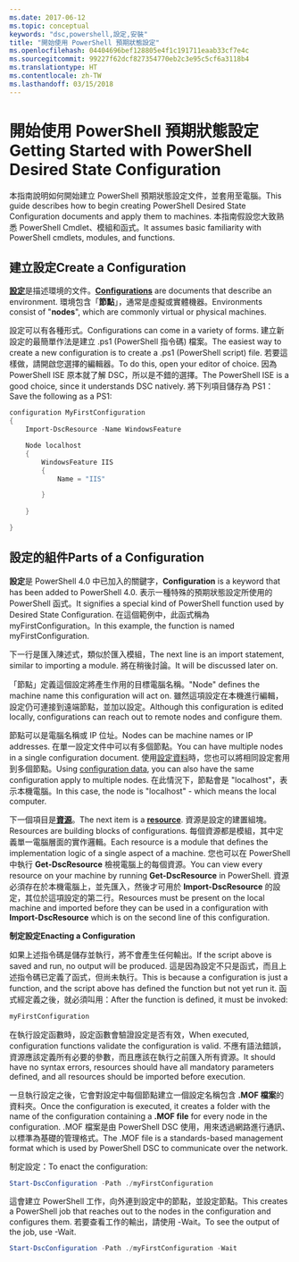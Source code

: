 ```yaml
---
ms.date: 2017-06-12
ms.topic: conceptual
keywords: "dsc,powershell,設定,安裝"
title: "開始使用 PowerShell 預期狀態設定"
ms.openlocfilehash: 04404696bef128805e4f1c191711eaab33cf7e4c
ms.sourcegitcommit: 99227f62dcf827354770eb2c3e95c5cf6a3118b4
ms.translationtype: HT
ms.contentlocale: zh-TW
ms.lasthandoff: 03/15/2018
---
```

# <a name="getting-started-with-powershell-desired-state-configuration"></a><span data-ttu-id="f303c-103">開始使用 PowerShell 預期狀態設定</span><span class="sxs-lookup"><span data-stu-id="f303c-103">Getting Started with PowerShell Desired State Configuration</span></span> #

<span data-ttu-id="f303c-104">本指南說明如何開始建立 PowerShell 預期狀態設定文件，並套用至電腦。</span><span class="sxs-lookup"><span data-stu-id="f303c-104">This guide describes how to begin creating PowerShell Desired State Configuration documents and apply them to machines.</span></span> <span data-ttu-id="f303c-105">本指南假設您大致熟悉 PowerShell Cmdlet、模組和函式。</span><span class="sxs-lookup"><span data-stu-id="f303c-105">It assumes basic familiarity with PowerShell cmdlets, modules, and functions.</span></span> 


## <a name="create-a-configuration"></a><span data-ttu-id="f303c-106">建立設定</span><span class="sxs-lookup"><span data-stu-id="f303c-106">Create a Configuration</span></span> ##

<span data-ttu-id="f303c-107">[**設定**](https://msdn.microsoft.com/powershell/dsc/configurations)是描述環境的文件。</span><span class="sxs-lookup"><span data-stu-id="f303c-107">[**Configurations**](https://msdn.microsoft.com/powershell/dsc/configurations) are documents that describe an environment.</span></span> <span data-ttu-id="f303c-108">環境包含「**節點**」，通常是虛擬或實體機器。</span><span class="sxs-lookup"><span data-stu-id="f303c-108">Environments consist of "**nodes**", which are commonly virtual or physical machines.</span></span> 

<span data-ttu-id="f303c-109">設定可以有各種形式。</span><span class="sxs-lookup"><span data-stu-id="f303c-109">Configurations can come in a variety of forms.</span></span> <span data-ttu-id="f303c-110">建立新設定的最簡單作法是建立 .ps1 (PowerShell 指令碼) 檔案。</span><span class="sxs-lookup"><span data-stu-id="f303c-110">The easiest way to create a new configuration is to create a .ps1 (PowerShell script) file.</span></span> <span data-ttu-id="f303c-111">若要這樣做，請開啟您選擇的編輯器。</span><span class="sxs-lookup"><span data-stu-id="f303c-111">To do this, open your editor of choice.</span></span> <span data-ttu-id="f303c-112">因為 PowerShell ISE 原本就了解 DSC，所以是不錯的選擇。</span><span class="sxs-lookup"><span data-stu-id="f303c-112">The PowerShell ISE is a good choice, since it understands DSC natively.</span></span> <span data-ttu-id="f303c-113">將下列項目儲存為 PS1：</span><span class="sxs-lookup"><span data-stu-id="f303c-113">Save the following as a PS1:</span></span>

```powershell
configuration MyFirstConfiguration
{
    Import-DscResource -Name WindowsFeature

    Node localhost
    {
        WindowsFeature IIS
        {
            Name = "IIS"

        }
        
    }

}
```
## <a name="parts-of-a-configuration"></a><span data-ttu-id="f303c-114">設定的組件</span><span class="sxs-lookup"><span data-stu-id="f303c-114">Parts of a Configuration</span></span> ##
<span data-ttu-id="f303c-115">**設定**是 PowerShell 4.0 中已加入的關鍵字，</span><span class="sxs-lookup"><span data-stu-id="f303c-115">**Configuration** is a keyword that has been added to PowerShell 4.0.</span></span> <span data-ttu-id="f303c-116">表示一種特殊的預期狀態設定所使用的 PowerShell 函式。</span><span class="sxs-lookup"><span data-stu-id="f303c-116">It signifies a special kind of PowerShell function used by Desired State Configuration.</span></span> <span data-ttu-id="f303c-117">在這個範例中，此函式稱為 myFirstConfiguration。</span><span class="sxs-lookup"><span data-stu-id="f303c-117">In this example, the function is named myFirstConfiguration.</span></span> 

<span data-ttu-id="f303c-118">下一行是匯入陳述式，類似於匯入模組，</span><span class="sxs-lookup"><span data-stu-id="f303c-118">The next line is an import statement, similar to importing a module.</span></span> <span data-ttu-id="f303c-119">將在稍後討論。</span><span class="sxs-lookup"><span data-stu-id="f303c-119">It will be discussed later on.</span></span>

<span data-ttu-id="f303c-120">「節點」定義這個設定將產生作用的目標電腦名稱。</span><span class="sxs-lookup"><span data-stu-id="f303c-120">"Node" defines the machine name this configuration will act on.</span></span> <span data-ttu-id="f303c-121">雖然這項設定在本機進行編輯，設定仍可連接到遠端節點，並加以設定。</span><span class="sxs-lookup"><span data-stu-id="f303c-121">Although this configuration is edited locally, configurations can reach out to remote nodes and configure them.</span></span> 

<span data-ttu-id="f303c-122">節點可以是電腦名稱或 IP 位址。</span><span class="sxs-lookup"><span data-stu-id="f303c-122">Nodes can be machine names or IP addresses.</span></span> <span data-ttu-id="f303c-123">在單一設定文件中可以有多個節點。</span><span class="sxs-lookup"><span data-stu-id="f303c-123">You can have multiple nodes in a single configuration document.</span></span> <span data-ttu-id="f303c-124">使用[設定資料](https://msdn.microsoft.com/powershell/dsc/configdata)時，您也可以將相同設定套用到多個節點。</span><span class="sxs-lookup"><span data-stu-id="f303c-124">Using [configuration data](https://msdn.microsoft.com/powershell/dsc/configdata), you can also have the same configuration apply to multiple nodes.</span></span> <span data-ttu-id="f303c-125">在此情況下，節點會是 "localhost"，表示本機電腦。</span><span class="sxs-lookup"><span data-stu-id="f303c-125">In this case, the node is "localhost" - which means the local computer.</span></span> 

<span data-ttu-id="f303c-126">下一個項目是[**資源**](https://msdn.microsoft.com/powershell/dsc/resources)。</span><span class="sxs-lookup"><span data-stu-id="f303c-126">The next item is a [**resource**](https://msdn.microsoft.com/powershell/dsc/resources).</span></span> <span data-ttu-id="f303c-127">資源是設定的建置組塊。</span><span class="sxs-lookup"><span data-stu-id="f303c-127">Resources are building blocks of configurations.</span></span> <span data-ttu-id="f303c-128">每個資源都是模組，其中定義單一電腦層面的實作邏輯。</span><span class="sxs-lookup"><span data-stu-id="f303c-128">Each resource is a module that defines the implementation logic of a single aspect of a machine.</span></span> <span data-ttu-id="f303c-129">您也可以在 PowerShell 中執行 **Get-DscResource** 檢視電腦上的每個資源。</span><span class="sxs-lookup"><span data-stu-id="f303c-129">You can view every resource on your machine by running **Get-DscResource** in PowerShell.</span></span> <span data-ttu-id="f303c-130">資源必須存在於本機電腦上，並先匯入，然後才可用於 **Import-DscResource** 的設定，其位於這項設定的第二行。</span><span class="sxs-lookup"><span data-stu-id="f303c-130">Resources must be present on the local machine and imported before they can be used in a configuration with **Import-DscResource** which is on the second line of this configuration.</span></span> 

<span data-ttu-id="f303c-131">**制定設定**</span><span class="sxs-lookup"><span data-stu-id="f303c-131">**Enacting a Configuration**</span></span>

<span data-ttu-id="f303c-132">如果上述指令碼是儲存並執行，將不會產生任何輸出。</span><span class="sxs-lookup"><span data-stu-id="f303c-132">If the script above is saved and run, no output will be produced.</span></span> <span data-ttu-id="f303c-133">這是因為設定不只是函式，而且上述指令碼已定義了函式，但尚未執行。</span><span class="sxs-lookup"><span data-stu-id="f303c-133">This is because a configuration is just a function, and the script above has defined the function but not yet run it.</span></span> <span data-ttu-id="f303c-134">函式經定義之後，就必須叫用：</span><span class="sxs-lookup"><span data-stu-id="f303c-134">After the function is defined, it must be invoked:</span></span>
```powershell
myFirstConfiguration
```

<span data-ttu-id="f303c-135">在執行設定函數時，設定函數會驗證設定是否有效，</span><span class="sxs-lookup"><span data-stu-id="f303c-135">When executed, configuration functions validate the configuration is valid.</span></span> <span data-ttu-id="f303c-136">不應有語法錯誤，資源應該定義所有必要的參數，而且應該在執行之前匯入所有資源。</span><span class="sxs-lookup"><span data-stu-id="f303c-136">It should have no syntax errors, resources should have all mandatory parameters defined, and all resources should be imported before execution.</span></span>

<span data-ttu-id="f303c-137">一旦執行設定之後，它會對設定中每個節點建立一個設定名稱包含 **.MOF 檔案**的資料夾。</span><span class="sxs-lookup"><span data-stu-id="f303c-137">Once the configuration is executed, it creates a folder with the name of the configuration containing a **.MOF file** for every node in the configuration.</span></span> <span data-ttu-id="f303c-138">.MOF 檔案是由 PowerShell DSC 使用，用來透過網路進行通訊、以標準為基礎的管理格式。</span><span class="sxs-lookup"><span data-stu-id="f303c-138">The .MOF file is a standards-based management format which is used by PowerShell DSC to communicate over the network.</span></span>

<span data-ttu-id="f303c-139">制定設定：</span><span class="sxs-lookup"><span data-stu-id="f303c-139">To enact the configuration:</span></span>
```powershell
Start-DscConfiguration -Path ./myFirstConfiguration
```
<span data-ttu-id="f303c-140">這會建立 PowerShell 工作，向外連到設定中的節點，並設定節點。</span><span class="sxs-lookup"><span data-stu-id="f303c-140">This creates a PowerShell job that reaches out to the nodes in the configuration and configures them.</span></span> <span data-ttu-id="f303c-141">若要查看工作的輸出，請使用 -Wait。</span><span class="sxs-lookup"><span data-stu-id="f303c-141">To see the output of the job, use -Wait.</span></span> 
```powershell
Start-DscConfiguration -Path ./myFirstConfiguration -Wait
```

